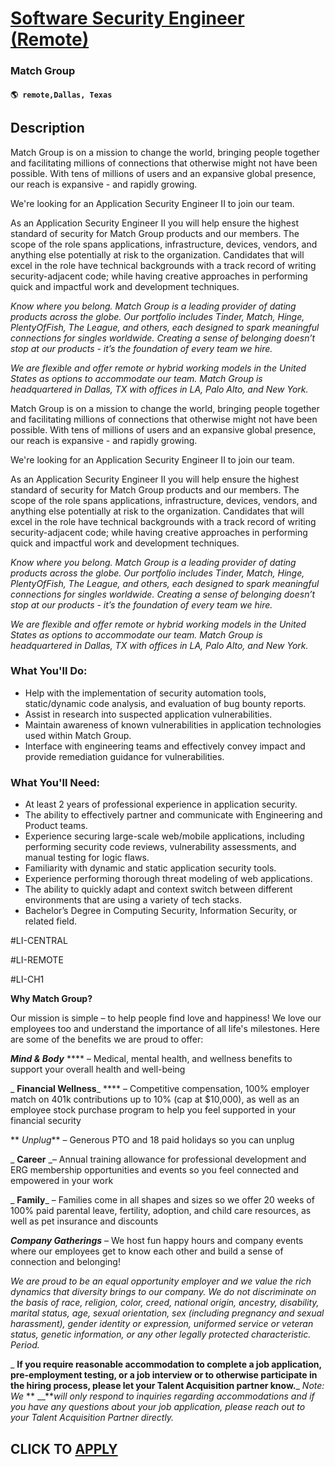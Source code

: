# [Software Security Engineer (Remote)](https://www.remotewlb.com/apply/software-security-engineer-remote)  
### Match Group  
#### `🌎 remote,Dallas, Texas`  

## Description

Match Group is on a mission to change the world, bringing people together and facilitating millions of connections that otherwise might not have been possible. With tens of millions of users and an expansive global presence, our reach is expansive - and rapidly growing.

  

We're looking for an Application Security Engineer II to join our team.

  

As an Application Security Engineer II you will help ensure the highest standard of security for Match Group products and our members. The scope of the role spans applications, infrastructure, devices, vendors, and anything else potentially at risk to the organization. Candidates that will excel in the role have technical backgrounds with a track record of writing security-adjacent code; while having creative approaches in performing quick and impactful work and development techniques.

  

 _Know where you belong. Match Group is a leading provider of dating products across the globe. Our portfolio includes Tinder, Match, Hinge, PlentyOfFish, The League, and others, each designed to spark meaningful connections for singles worldwide. Creating a sense of belonging doesn’t stop at our products - it’s the foundation of every team we hire._

  

 _We are flexible and offer remote or hybrid working models in the United States as options to accommodate our team. Match Group is headquartered in Dallas, TX with offices in LA, Palo Alto, and New York._

  

Match Group is on a mission to change the world, bringing people together and facilitating millions of connections that otherwise might not have been possible. With tens of millions of users and an expansive global presence, our reach is expansive - and rapidly growing.

  

We're looking for an Application Security Engineer II to join our team.

  

As an Application Security Engineer II you will help ensure the highest standard of security for Match Group products and our members. The scope of the role spans applications, infrastructure, devices, vendors, and anything else potentially at risk to the organization. Candidates that will excel in the role have technical backgrounds with a track record of writing security-adjacent code; while having creative approaches in performing quick and impactful work and development techniques.

  

 _Know where you belong. Match Group is a leading provider of dating products across the globe. Our portfolio includes Tinder, Match, Hinge, PlentyOfFish, The League, and others, each designed to spark meaningful connections for singles worldwide. Creating a sense of belonging doesn’t stop at our products - it’s the foundation of every team we hire._

  

 _We are flexible and offer remote or hybrid working models in the United States as options to accommodate our team. Match Group is headquartered in Dallas, TX with offices in LA, Palo Alto, and New York._

  

### What You'll Do:

* Help with the implementation of security automation tools, static/dynamic code analysis, and evaluation of bug bounty reports.
* Assist in research into suspected application vulnerabilities.
* Maintain awareness of known vulnerabilities in application technologies used within Match Group.
* Interface with engineering teams and effectively convey impact and provide remediation guidance for vulnerabilities.

  

### What You'll Need:

* At least 2 years of professional experience in application security.
* The ability to effectively partner and communicate with Engineering and Product teams.
* Experience securing large-scale web/mobile applications, including performing security code reviews, vulnerability assessments, and manual testing for logic flaws.
* Familiarity with dynamic and static application security tools.
* Experience performing thorough threat modeling of web applications.
* The ability to quickly adapt and context switch between different environments that are using a variety of tech stacks.
* Bachelor’s Degree in Computing Security, Information Security, or related field. 

  

#LI-CENTRAL

  

#LI-REMOTE

  

#LI-CH1

  

 **Why Match Group?**

  

Our mission is simple – to help people find love and happiness! We love our employees too and understand the importance of all life's milestones. Here are some of the benefits we are proud to offer:

  

_**Mind & Body**_ **** – Medical, mental health, and wellness benefits to support your overall health and well-being

 _ **Financial Wellness**_ **** – Competitive compensation, 100% employer match on 401k contributions up to 10% (cap at $10,000), as well as an employee stock purchase program to help you feel supported in your financial security

 ** _Unplug_** – Generous PTO and 18 paid holidays so you can unplug

 _ **Career** _– Annual training allowance for professional development and ERG membership opportunities and events so you feel connected and empowered in your work

 _ **Family**_ – Families come in all shapes and sizes so we offer 20 weeks of 100% paid parental leave, fertility, adoption, and child care resources, as well as pet insurance and discounts

_**Company Gatherings**_ – We host fun happy hours and company events where our employees get to know each other and build a sense of connection and belonging!

  

 _We are proud to be an equal opportunity employer and we value the rich dynamics that diversity brings to our company. We do not discriminate on the basis of race, religion, color, creed, national origin, ancestry, disability, marital status, age, sexual orientation, sex (including pregnancy and sexual harassment), gender identity or expression, uniformed service or veteran status, genetic information, or any other legally protected characteristic. Period._

  

 _ **If you require reasonable accommodation to complete a job application, pre-employment testing, or a job interview or to otherwise participate in the hiring process, please let your Talent Acquisition partner know.**_ _Note: We_ ** __**_will only respond to inquiries regarding accommodations and if you have any questions about your job application, please reach out to your Talent Acquisition Partner directly._

  
## CLICK TO [APPLY](https://www.remotewlb.com/apply/software-security-engineer-remote)


